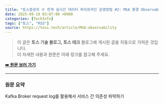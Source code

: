 ```yaml
---
title: "토스증권의 수 천개 실시간 데이터 파이프라인 운영방법 #2: MSA 환경 Observability 높이기"
date: 2025-09-19 03:07:00 +0900
categories: [TechInfo]
tags: ["토스", "RSS"]
source: https://toss.tech/article/MSA-observability
---
```

> 이 글은 **토스 기술 블로그, 토스 테크** 블로그에 게시된 글을 자동으로 가져온 것입니다. <br>
> 더 자세한 내용과 원문은 아래 링크를 참고해 주세요.

[**➡️ 원문 보러 가기**](https://toss.tech/article/MSA-observability)

---

### 원문 요약
Kafka Broker request log를 활용해서 서비스 간 의존성 파악하기
